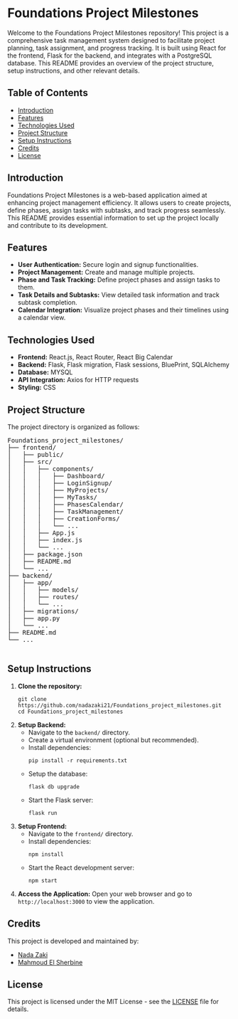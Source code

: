 # Foundations Project Milestones

Welcome to the Foundations Project Milestones repository! This project is a comprehensive task management system designed to facilitate project planning, task assignment, and progress tracking. It is built using React for the frontend, Flask for the backend, and integrates with a PostgreSQL database. This README provides an overview of the project structure, setup instructions, and other relevant details.

## Table of Contents

- [Introduction](#introduction)
- [Features](#features)
- [Technologies Used](#technologies-used)
- [Project Structure](#project-structure)
- [Setup Instructions](#setup-instructions)
- [Credits](#credits)
- [License](#license)

## Introduction

Foundations Project Milestones is a web-based application aimed at enhancing project management efficiency. It allows users to create projects, define phases, assign tasks with subtasks, and track progress seamlessly. This README provides essential information to set up the project locally and contribute to its development.

## Features

- **User Authentication:** Secure login and signup functionalities.
- **Project Management:** Create and manage multiple projects.
- **Phase and Task Tracking:** Define project phases and assign tasks to them.
- **Task Details and Subtasks:** View detailed task information and track subtask completion.
- **Calendar Integration:** Visualize project phases and their timelines using a calendar view.

## Technologies Used

- **Frontend:** React.js, React Router, React Big Calendar
- **Backend:** Flask, Flask migration, Flask sessions, BluePrint, SQLAlchemy
- **Database:** MYSQL
- **API Integration:** Axios for HTTP requests
- **Styling:** CSS

## Project Structure

The project directory is organized as follows:

  <pre>
Foundations_project_milestones/
├── frontend/
│   ├── public/
│   ├── src/
│   │   ├── components/
│   │   │   ├── Dashboard/
│   │   │   ├── LoginSignup/
│   │   │   ├── MyProjects/
│   │   │   ├── MyTasks/
│   │   │   ├── PhasesCalendar/
│   │   │   ├── TaskManagement/
│   │   │   ├── CreationForms/
│   │   │   └── ...
│   │   ├── App.js
│   │   ├── index.js
│   │   └── ...
│   ├── package.json
│   ├── README.md
│   └── ...
├── backend/
│   ├── app/
│   │   ├── models/
│   │   ├── routes/
│   │   └── ...
│   ├── migrations/
│   ├── app.py
│   └── ...
├── README.md
└── ...
  </pre>

  <h2 id="setup-instructions">Setup Instructions</h2>

  <ol>
    <li><strong>Clone the repository:</strong>
      <pre><code>git clone https://github.com/nadazaki21/Foundations_project_milestones.git
cd Foundations_project_milestones</code></pre>
    </li>
    <li><strong>Setup Backend:</strong>
      <ul>
        <li>Navigate to the <code>backend/</code> directory.</li>
        <li>Create a virtual environment (optional but recommended).</li>
        <li>Install dependencies:
          <pre><code>pip install -r requirements.txt</code></pre>
        </li>
        <li>Setup the database:
          <pre><code>flask db upgrade</code></pre>
        </li>
        <li>Start the Flask server:
          <pre><code>flask run</code></pre>
        </li>
      </ul>
    </li>
    <li><strong>Setup Frontend:</strong>
      <ul>
        <li>Navigate to the <code>frontend/</code> directory.</li>
        <li>Install dependencies:
          <pre><code>npm install</code></pre>
        </li>
        <li>Start the React development server:
          <pre><code>npm start</code></pre>
        </li>
      </ul>
    </li>
    <li><strong>Access the Application:</strong> Open your web browser and go to <code>http://localhost:3000</code> to view the application.</li>
  </ol>

  <h2 id="credits">Credits</h2>

  <p>This project is developed and maintained by:</p>

  <ul>
    <li><a href="https://github.com/nadazaki21">Nada Zaki</a></li>
    <li><a href="https://github.com/mahmoudelsherbine">Mahmoud El Sherbine</a></li>
  </ul>

  <h2 id="license">License</h2>

  <p>This project is licensed under the MIT License - see the <a href="LICENSE">LICENSE</a> file for details.</p>

</body>
</html>
